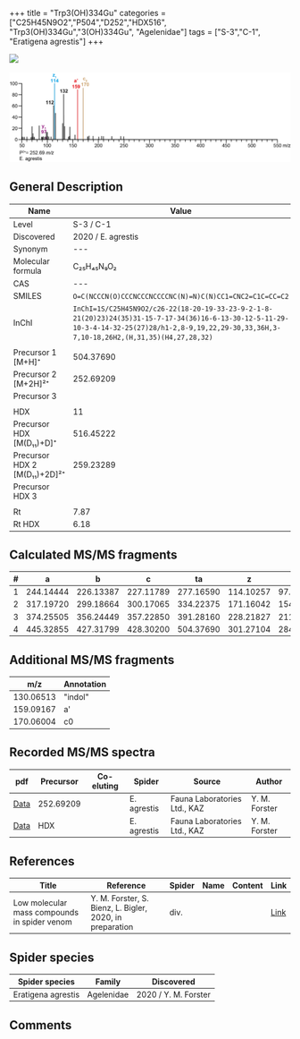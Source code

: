 +++
title = "Trp3(OH)334Gu"
categories = ["C25H45N9O2","P504","D252","HDX516",
"Trp3(OH)334Gu","3(OH)334Gu",
"Agelenidae"]
tags = ["S-3","C-1",
"Eratigena agrestis"]
+++

![](/img/Trp3(OH)334Gu.png)

![](/img_MSMS/504_Trp3(OH)334Gu_Ea_2.png?classes=border)

## General Description

| Name                       | Value              |
|----------------------------|--------------------|
| Level                      | S-3 / C-1          |
| Discovered                 | 2020 / E. agrestis |
| Synonym                    | ---                |
| Molecular formula          | C₂₅H₄₅N₉O₂                   |
| CAS                        | ---                |
| SMILES | `O=C(NCCCN(O)CCCNCCCNCCCCNC(N)=N)C(N)CC1=CNC2=C1C=CC=C2`  |
| InChI  | `InChI=1S/C25H45N9O2/c26-22(18-20-19-33-23-9-2-1-8-21(20)23)24(35)31-15-7-17-34(36)16-6-13-30-12-5-11-29-10-3-4-14-32-25(27)28/h1-2,8-9,19,22,29-30,33,36H,3-7,10-18,26H2,(H,31,35)(H4,27,28,32)`  |
|                            |                    |
| Precursor 1 [M+H]⁺       | 504.37690      |
| Precursor 2 [M+2H]²⁺        | 252.69209       |
| Precursor 3                |                    |
|                            |                    |
| HDX                        | 11                   |
| Precursor HDX   [M(D₁₁)+D]⁺   | 516.45222                   |
| Precursor HDX 2 [M(D₁₁)+2D]²⁺ | 259.23289                   |
| Precursor HDX 3            |                    |
|                            |                    |
| Rt                         | 7.87                   |
| Rt HDX                     | 6.18                   |

## Calculated MS/MS fragments

| # | a         | b         | c         | ta        | z         | y         | tz        |
|---|-----------|-----------|-----------|-----------|-----------|-----------|-----------|
| 1 | 244.14444 | 226.13387 | 227.11789 | 277.16590 | 114.10257 | 97.07602 | 131.12912 |
| 2 | 317.19720 | 299.18664 | 300.17065 | 334.22375 | 171.16042 | 154.13387 | 188.18697 |
| 3 | 374.25505 | 356.24449 | 357.22850 | 391.28160 | 228.21827 | 211.19172 | 261.23974 |
| 4 | 445.32855 | 427.31799 | 428.30200 | 504.37690 | 301.27104 | 284.24449 | 318.29759 |

## Additional MS/MS fragments

| m/z | Annotation |
|-----|------------|
| 130.06513    | "indol"      |
| 159.09167    | a'           |
| 170.06004    | c0           |



## Recorded MS/MS spectra

| pdf                                             | Precursor | Co-eluting | Spider      | Source                       | Author        |
|-------------------------------------------------|-----------|------------|-------------|------------------------------|---------------|
| [Data](/pdf/E-agrestis/504_Trp3(OH)334Gu_Ea_2.pdf)   | 252.69209 |            | E. agrestis | Fauna Laboratories Ltd., KAZ | Y. M. Forster |
| [Data](/pdf/E-agrestis/504_Trp3(OH)334Gu_Ea_HDX.pdf)   | HDX |            | E. agrestis | Fauna Laboratories Ltd., KAZ | Y. M. Forster |


## References

| Title | Reference | Spider | Name | Content | Link |
|-------|-----------|--------|------|---------|------|
| Low molecular mass compounds in spider venom      | Y. M. Forster, S. Bienz, L. Bigler, 2020, in preparation          | div.       |   |   | [Link](unknown) |

## Spider species

| Spider species     | Family     | Discovered           |
|--------------------|------------|----------------------|
| Eratigena agrestis | Agelenidae | 2020 / Y. M. Forster |

## Comments